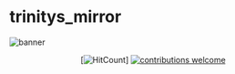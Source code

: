 # trinitys_mirror

![banner](https://cdn.pixabay.com/photo/2017/03/23/09/34/artificial-intelligence-2167835_1280.jpg)
<div align="center">

[![HitCount](http://hits.dwyl.com/aenyne/trinitys_mirror.svg)]
[![contributions welcome](https://img.shields.io/badge/contributions-welcome-brightgreen.svg?style=flat-square)](https://github.com/aenyne/trinitys_mirror/issues/)

</div>

<br>
